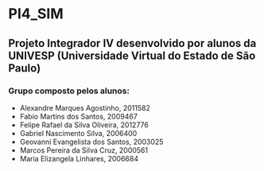 # PI4_SIM 

## Projeto Integrador IV desenvolvido por alunos da UNIVESP (Universidade Virtual do Estado de São Paulo)

### **Grupo composto pelos alunos:**

* Alexandre Marques Agostinho, 2011582 
* Fabio Martins dos Santos, 2009467 
* Felipe Rafael da Silva Oliveira, 2012776 
* Gabriel Nascimento Silva, 2006400 
* Geovanni Evangelista dos Santos, 2003025 
* Marcos Pereira da Silva Cruz, 2000561 
* Maria Elizangela Linhares, 2006684 

